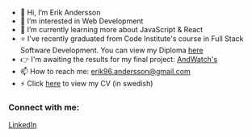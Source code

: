 - 👋 Hi, I’m Erik Andersson
- 👀 I’m interested in Web Development
- 🌱 I’m currently learning more about JavaScript & React
- ⭐️ I've recently graduated from Code Institute's course in Full Stack Software Development. You can view my Diploma [here](https://www.credential.net/82f07edc-cf0a-4a67-9859-f24807bc3aa6)
- :point_right: I'm awaiting the results for my final project: [AndWatch's](/erikandersson96/portfolio-project-five)
- 📫 How to reach me: erik96.andersson@gmail.com
- :zap: Click [here](https://github.com/erikandersson96/cv/blob/main/Erik-CV.pdf) to view my CV (in swedish)

### Connect with me:

[LinkedIn](https://www.linkedin.com/in/erikhopemedia/)

<!---
erikandersson96/erikandersson96 is a ✨ special ✨ repository because its `README.md` (this file) appears on your GitHub profile.
You can click the Preview link to take a look at your changes.
--->

